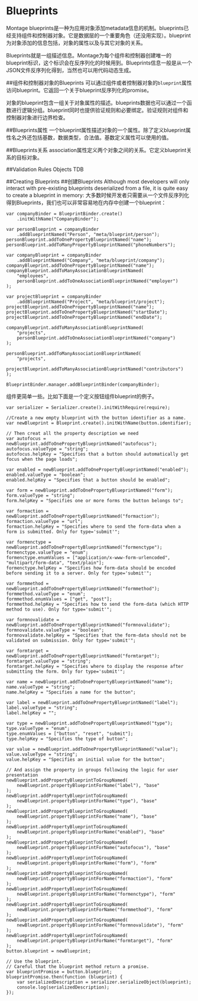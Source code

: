 Blueprints
==========
Montage blueprints是一种为应用对象添加metadata信息的机制。blueprints已经支持组件和控制器对象。它是数据层的一个重要角色（还没用实现）。blueprint为对象添加的信息包括，对象的属性以及与其它对象的关系。

Blueprints就是一组描述信息。Montage为每个组件和控制器创建唯一的blueprint标识，这个标识会在反序列化的时候用到。Blueprints信息一般是从一个JSON文件反序列化得到，当然也可以用代码动态生成。

##组件和控制器对象的Blueprints
可以通过组件或者控制器对象的`blueprint`属性访问blueprint。它返回一个关于blueprint反序列化的promise。

对象的blueprint包含一组关于对象属性的描述。blueprints数据也可以通过一个函数进行逻辑分组。blueprint同时也提供验证规则和必要绑定。验证规则对组件和控制器对象进行边界检查。

##Blueprints属性
一个blueprint属性描述对象的一个属性。除了定义blueprint属性名之外还包括基数，数据类型，合法值。基数定义属性可以使用的值。

##Blueprints关系
association属性定义两个对象之间的关系。它定义blueprint关系的目标对象。

##Validation Rules Objects
TDB

##Creating Blueprints
##创建Blueprints
Although most developers will only interact with pre-existing blueprints deserialized from a file, it is quite easy to create a blueprint in memory:
大多数时候开发者只需要从一个文件反序列化得到Blueprints，我们也可以非常容易地在内存中创建一个blueprint：

	var companyBinder = BlueprintBinder.create()
	    .initWithName("CompanyBinder");

	var personBlueprint = companyBinder
	    .addBlueprintNamed("Person", "meta/blueprint/person");
	personBlueprint.addToOnePropertyBlueprintNamed("name");
	personBlueprint.addToManyPropertyBlueprintNamed("phoneNumbers");

	var companyBlueprint = companyBinder
	    .addBlueprintNamed("Company", "meta/blueprint/company");
	companyBlueprint.addToOnePropertyBlueprintNamed("name");
	companyBlueprint.addToManyAssociationBlueprintNamed(
	    "employees",
	    personBlueprint.addToOneAssociationBlueprintNamed("employer")
	);

	var projectBlueprint = companyBinder
	    .addBlueprintNamed("Project", "meta/blueprint/project");
	projectBlueprint.addToOnePropertyBlueprintNamed("name");
	projectBlueprint.addToOnePropertyBlueprintNamed("startDate");
	projectBlueprint.addToOnePropertyBlueprintNamed("endDate");

	companyBlueprint.addToManyAssociationBlueprintNamed(
	    "projects",
	    personBlueprint.addToOneAssociationBlueprintNamed("company")
	);

	personBlueprint.addToManyAssociationBlueprintNamed(
	    "projects",
	    projectBlueprint.addToManyAssociationBlueprintNamed("contributors")
	);

	BlueprintBinder.manager.addBlueprintBinder(companyBinder);

组件更简单一些。比如下面是一个定义按钮组件blueprint的例子。

	var serializer = Serializer.create().initWithRequire(require);

	//Create a new empty blueprint with the button identifier as a name.
	var newBlueprint = Blueprint.create().initWithName(button.identifier);

	// Then creat all the property description we need
	var autofocus = newBlueprint.addToOnePropertyBlueprintNamed("autofocus");
	autofocus.valueType = "string";
	autofocus.helpKey = "Specifies that a button should automatically get focus when the page loads";

	var enabled = newBlueprint.addToOnePropertyBlueprintNamed("enabled");
	enabled.valueType = "boolean";
	enabled.helpKey = "Specifies that a button should be enabled";

	var form = newBlueprint.addToOnePropertyBlueprintNamed("form");
	form.valueType = "string";
	form.helpKey = "Specifies one or more forms the button belongs to";

	var formaction = newBlueprint.addToOnePropertyBlueprintNamed("formaction");
	formaction.valueType = "url";
	formaction.helpKey = "Specifies where to send the form-data when a form is submitted. Only for type='submit'";

	var formenctype = newBlueprint.addToOnePropertyBlueprintNamed("formenctype");
	formenctype.valueType = "enum";
	formenctype.enumValues = ["application/x-www-form-urlencoded", "multipart/form-data", "text/plain"];
	formenctype.helpKey = "Specifies how form-data should be encoded before sending it to a server. Only for type='submit'";

	var formmethod = newBlueprint.addToOnePropertyBlueprintNamed("formmethod");
	formmethod.valueType = "enum";
	formmethod.enumValues = ["get", "post"];
	formmethod.helpKey = "Specifies how to send the form-data (which HTTP method to use). Only for type='submit'";

	var formnovalidate = newBlueprint.addToOnePropertyBlueprintNamed("formnovalidate");
	formnovalidate.valueType = "boolean";
	formnovalidate.helpKey = "Specifies that the form-data should not be validated on submission. Only for type='submit'";

	var formtarget = newBlueprint.addToOnePropertyBlueprintNamed("formtarget");
	formtarget.valueType = "string";
	formtarget.helpKey = "Specifies where to display the response after submitting the form. Only for type='submit'";

	var name = newBlueprint.addToOnePropertyBlueprintNamed("name");
	name.valueType = "string";
	name.helpKey = "Specifies a name for the button";

	var label = newBlueprint.addToOnePropertyBlueprintNamed("label");
	label.valueType = "string";
	label.helpKey = "";

	var type = newBlueprint.addToOnePropertyBlueprintNamed("type");
	type.valueType = "enum";
	type.enumValues = ["button", "reset", "submit"];
	type.helpKey = "Specifies the type of button";

	var value = newBlueprint.addToOnePropertyBlueprintNamed("value");
	value.valueType = "string";
	value.helpKey = "Specifies an initial value for the button";

	// And assign the property in groups following the logic for user presentation
	newBlueprint.addPropertyBlueprintToGroupNamed(
	    newBlueprint.propertyBlueprintForName("label"), "base"
	);
	newBlueprint.addPropertyBlueprintToGroupNamed(
	    newBlueprint.propertyBlueprintForName("type"), "base"
	);
	newBlueprint.addPropertyBlueprintToGroupNamed(
	    newBlueprint.propertyBlueprintForName("name"), "base"
	);
	newBlueprint.addPropertyBlueprintToGroupNamed(
	    newBlueprint.propertyBlueprintForName("enabled"), "base"
	);
	newBlueprint.addPropertyBlueprintToGroupNamed(
	    newBlueprint.propertyBlueprintForName("autofocus"), "base"
	);
	newBlueprint.addPropertyBlueprintToGroupNamed(
	    newBlueprint.propertyBlueprintForName("form"), "form"
	);
	newBlueprint.addPropertyBlueprintToGroupNamed(
	    newBlueprint.propertyBlueprintForName("formaction"), "form"
	);
	newBlueprint.addPropertyBlueprintToGroupNamed(
	    newBlueprint.propertyBlueprintForName("formenctype"), "form"
	);
	newBlueprint.addPropertyBlueprintToGroupNamed(
	    newBlueprint.propertyBlueprintForName("formmethod"), "form"
	);
	newBlueprint.addPropertyBlueprintToGroupNamed(
	    newBlueprint.propertyBlueprintForName("formnovalidate"), "form"
	);
	newBlueprint.addPropertyBlueprintToGroupNamed(
	    newBlueprint.propertyBlueprintForName("formtarget"), "form"
	);
	button.blueprint = newBlueprint;

	// Use the blueprint.
	// Careful that the blueprint method return a promise.
	var blueprintPromise = button.blueprint;
	blueprintPromise.then(function (blueprint) {
	    var serializedDescription = serializer.serializeObject(blueprint);
	    console.log(serializedDescription);
	});
